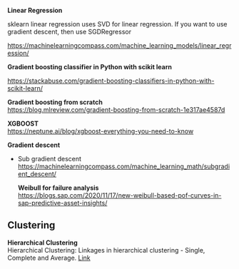 


**Linear Regression**  


sklearn linear regression uses SVD for linear regression. If you want to use gradient descent, then use SGDRegressor  

https://machinelearningcompass.com/machine_learning_models/linear_regression/




**Gradient boosting classifier in Python with scikit learn**  

https://stackabuse.com/gradient-boosting-classifiers-in-python-with-scikit-learn/

**Gradient boosting from scratch**  
https://blog.mlreview.com/gradient-boosting-from-scratch-1e317ae4587d


**XGBOOST**  
https://neptune.ai/blog/xgboost-everything-you-need-to-know





**Gradient descent**  

* Sub gradient descent  
  https://machinelearningcompass.com/machine_learning_math/subgradient_descent/


  **Weibull for failure analysis**  
  https://blogs.sap.com/2020/11/17/new-weibull-based-pof-curves-in-sap-predictive-asset-insights/

## Clustering ##

  **Hierarchical Clustering**  
  Hierarchical Clustering:
Linkages in hierarchical clustering - Single, Complete and Average. [Link](https://www.linkedin.com/feed/update/urn:li:activity:6901750720182276096)